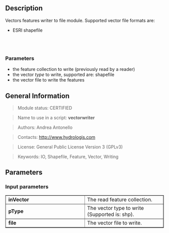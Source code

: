 <h2>Description</h2>

Vectors features writer to file module. Supported vector file formats are:
<ul>
<li>ESRI shapefile</li>
</ul>
<br>
<br>
<h3>Parameters</h3>
<ul>
<li>the feature collection to write (previously read by a reader)</li>
<li>the vector <i>type</i> to write, supported are: shapefile</li>
<li>the vector file to write the features</li>
</ul>


<h2>General Information</h2>

<blockquote>Module status: CERTIFIED</blockquote>

<blockquote>Name to use in a script: <b>vectorwriter</b></blockquote>

<blockquote>Authors: Andrea Antonello</blockquote>

<blockquote>Contacts: <a href='http://www.hydrologis.com'>http://www.hydrologis.com</a></blockquote>

<blockquote>License: General Public License Version 3 (GPLv3)</blockquote>

<blockquote>Keywords: IO, Shapefile, Feature, Vector, Writing</blockquote>


<h2>Parameters</h2>

<h3>Input parameters</h3>
<table cellpadding='10' width='70%' border='1'>
<tr>
<td width='50%'> <b>inVector</b> </td><td width='50%'> The read feature collection. </td>
</tr>
<tr>
<td width='50%'> <b>pType</b> </td><td width='50%'> The vector type to write (Supported is: shp). </td>
</tr>
<tr>
<td width='50%'> <b>file</b> </td><td width='50%'> The vector file to write. </td>
</tr>
</table>

